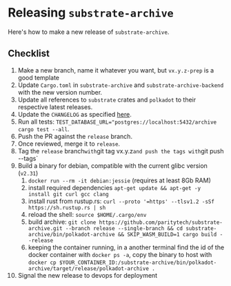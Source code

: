 # Releasing `substrate-archive`

Here's how to make a new release of `substrate-archive`.

## Checklist

1. Make a new branch, name it whatever you want, but `vx.y.z-prep` is a good template
1. Update `Cargo.toml` in `substrate-archive` and `substrate-archive-backend` with the new version number.
1. Update all references to `substrate` crates and `polkadot` to their respective latest releases.
1. Update the `CHANGELOG` as specified [here](https://keepachangelog.com/en/1.0.0/).
1. Run all tests: `TEST_DATABASE_URL="postgres://localhost:5432/archive cargo test --all`.
1. Push the PR against the `release` branch.
1. Once reviewed, merge it to `release`.
1. Tag the `release` branch` with `git tag vx.y.z` and push the tags with `git push --tags`
1. Build a binary for debian, compatible with the current glibc version (`v2.31`)
    1. `docker run --rm -it debian:jessie` (requires at least 8Gb RAM)
    1. install required dependencies `apt-get update && apt-get -y install git curl gcc clang`
    1. install rust from rustup.rs: `curl --proto '=https' --tlsv1.2 -sSf https://sh.rustup.rs | sh`
    1. reload the shell: `source $HOME/.cargo/env`
    1. build archive: `git clone https://github.com/paritytech/substrate-archive.git --branch release --single-branch && cd substrate-archive/bin/polkadot-archive && SKIP_WASM_BUILD=1 cargo build --release`
    1. keeping the container running, in a another terminal find the id of the docker container with `docker ps -a`, copy the binary to host with `docker cp $YOUR_CONTAINER_ID:/substrate-archive/bin/polkadot-archive/target/release/polkadot-archive .`
1. Signal the new release to devops for deployment
